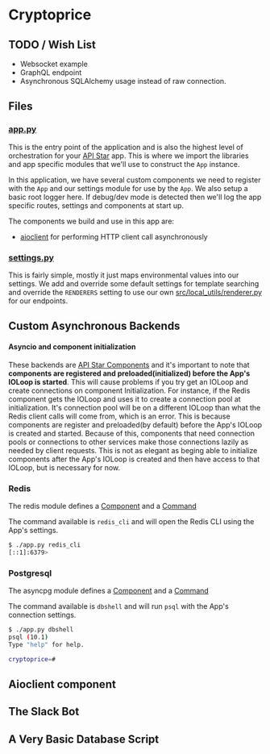 # Cryptoprice

## TODO / Wish List
* Websocket example
* GraphQL endpoint
* Asynchronous SQLAlchemy usage instead of raw connection.

## Files

### [app.py](src/app.py)

This is the entry point of the application and is also the highest level of orchestration for your
[API Star](https://github.com/encode/apistar) app. This is where we import the libraries and app
specific modules that we'll use to construct the `App` instance.  

In this application, we have several custom components we need to register with the `App` and
our settings module for use by the `App`. We also setup a basic root logger here. If debug/dev mode
is detected then we'll log the app specific routes, settings and components at start up.

The components we build and use in this app are:

* [aioclient](src/aioclient/client.py) for performing HTTP client call asynchronously

### [settings.py](src/settings.py)

This is fairly simple, mostly it just maps environmental values into our settings.
We add and override some default settings for template searching and override the
`RENDERERS` setting to use our own [src/local_utils/renderer.py](JSONRenderer) for
our endpoints.


## Custom Asynchronous Backends

#### Asyncio and component initialization
These backends are [API Star Components](https://github.com/encode/apistar#components) and it's
important to note that **components are registered and preloaded(initialized) before the App's IOLoop
is started**. This will cause problems if you try get an IOLoop and create connections on component
Initialization. For instance, if the Redis component gets the IOLoop and uses it to create a
connection pool at initialization. It's connection pool will be on a different IOLoop than what the Redis client
calls will come from, which is an error.
This is because components are register and preloaded(by default)
before the App's IOLoop is created and started. Because of this, components that need connection
pools or connections to other services make those connections lazily as needed by client requests.
This is not as elegant as beging able to initialize components after the App's IOLoop is created
and then have access to that IOLoop, but is necessary for now.

### Redis
The redis module defines a [Component](https://github.com/encode/apistar#components) and a [Command](https://github.com/encode/apistar#command-routing)

The command available is `redis_cli` and will open the Redis CLI using the App's settings.

```bash
$ ./app.py redis_cli
[::1]:6379>
```

### Postgresql
The asyncpg module defines a [Component](https://github.com/encode/apistar#components) and a [Command](https://github.com/encode/apistar#command-routing)

The command available is `dbshell` and will run `psql` with the App's connection settings.

```bash
$ ./app.py dbshell
psql (10.1)
Type "help" for help.

cryptoprice=#
```

## Aioclient component

## The Slack Bot

## A Very Basic Database Script

